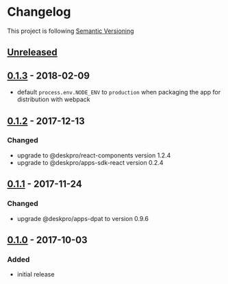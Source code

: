 # Changelog

This project is following [Semantic Versioning](http://semver.org)

## [Unreleased][]

## [0.1.3][] - 2018-02-09

 - default `process.env.NODE_ENV` to `production` when packaging the app for distribution with webpack  

## [0.1.2][] - 2017-12-13

### Changed  

 - upgrade to @deskpro/react-components version 1.2.4
 - upgrade to @deskpro/apps-sdk-react version 0.2.4

## [0.1.1][] - 2017-11-24

### Changed

- upgrade @deskpro/apps-dpat to version 0.9.6

## [0.1.0][] - 2017-10-03

### Added

 - initial release
 
[Unreleased]: https://github.com/DeskproApps/fullstory/compare/v0.1.3...HEAD
[0.1.3]: https://github.com/DeskproApps/fullstory/compare/v0.1.2...v0.1.3
[0.1.2]: https://github.com/DeskproApps/fullstory/compare/v0.1.1...v0.1.2
[0.1.1]: https://github.com/DeskproApps/fullstory/compare/v0.1.0...v0.1.1
[0.1.0]: https://github.com/DeskproApps/fullstory/compare/master...v0.1.0